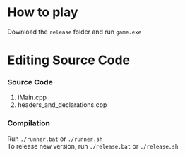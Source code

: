 # How to play  
Download the `release` folder and run `game.exe`  
# Editing Source Code  
### Source Code  
1. iMain.cpp
2. headers_and_declarations.cpp
### Compilation  
Run ``` ./runner.bat ```  or ``` ./runner.sh ```    
To release new version, run `./release.bat` or `./release.sh`    

